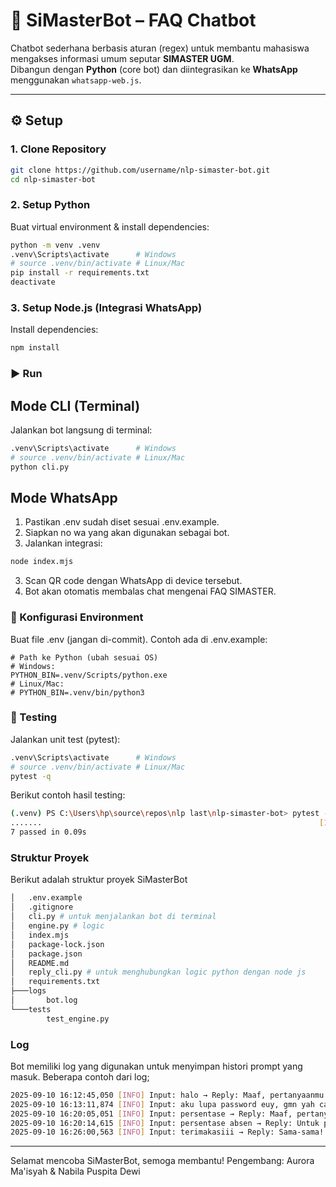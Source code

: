 # 🤖 SiMasterBot – FAQ Chatbot

Chatbot sederhana berbasis aturan (regex) untuk membantu mahasiswa mengakses informasi umum seputar **SIMASTER UGM**.  
Dibangun dengan **Python** (core bot) dan diintegrasikan ke **WhatsApp** menggunakan `whatsapp-web.js`.

---

## ⚙️ Setup

### 1. Clone Repository
```bash
git clone https://github.com/username/nlp-simaster-bot.git
cd nlp-simaster-bot
```

### 2. Setup Python
Buat virtual environment & install dependencies:
```bash
python -m venv .venv
.venv\Scripts\activate      # Windows
# source .venv/bin/activate # Linux/Mac
pip install -r requirements.txt
deactivate
```

### 3. Setup Node.js (Integrasi WhatsApp)
Install dependencies:
```bash
npm install
```

### ▶️ Run
## Mode CLI (Terminal)
Jalankan bot langsung di terminal:
```bash
.venv\Scripts\activate      # Windows
# source .venv/bin/activate # Linux/Mac
python cli.py
```

## Mode WhatsApp
1. Pastikan .env sudah diset sesuai .env.example.
2. Siapkan no wa yang akan digunakan sebagai bot.
3. Jalankan integrasi:
```bash
node index.mjs
```
3. Scan QR code dengan WhatsApp di device tersebut.
4. Bot akan otomatis membalas chat mengenai FAQ SIMASTER.

### 🔑 Konfigurasi Environment
Buat file .env (jangan di-commit). Contoh ada di .env.example:
```env
# Path ke Python (ubah sesuai OS)
# Windows:
PYTHON_BIN=.venv/Scripts/python.exe
# Linux/Mac:
# PYTHON_BIN=.venv/bin/python3
```

### 🧪 Testing
Jalankan unit test (pytest):
```bash
.venv\Scripts\activate      # Windows
# source .venv/bin/activate # Linux/Mac
pytest -q
```
Berikut contoh hasil testing:
```bash
(.venv) PS C:\Users\hp\source\repos\nlp last\nlp-simaster-bot> pytest -q
.......                                                              [100%]
7 passed in 0.09s
```

### Struktur Proyek
Berikut adalah struktur proyek SiMasterBot
```bash
│   .env.example
│   .gitignore
│   cli.py # untuk menjalankan bot di terminal
│   engine.py # logic
│   index.mjs
│   package-lock.json
│   package.json
│   README.md
│   reply_cli.py # untuk menghubungkan logic python dengan node js
│   requirements.txt
├───logs
│       bot.log
└───tests
        test_engine.py
```

### Log
Bot memiliki log yang digunakan untuk menyimpan histori prompt yang masuk. Beberapa contoh dari log;
```bash
2025-09-10 16:12:45,050 [INFO] Input: halo → Reply: Maaf, pertanyaanmu belum ada di FAQ. Cek portal Simaster atau hubungi admin.
2025-09-10 16:13:11,874 [INFO] Input: aku lupa password euy, gmn yah cara gantinya → Reply: Jika lupa password, tekan tombol 'Lupa Kata Sandi' di login page SIMASTER, lalu cek email mahasiswa.
2025-09-10 16:20:05,051 [INFO] Input: persentase → Reply: Maaf, pertanyaanmu belum ada di FAQ. Cek portal Simaster atau hubungi admin.
2025-09-10 16:20:14,615 [INFO] Input: persentase absen → Reply: Untuk presensi, pilih menu Perkuliahan → Presensi → scan QR code di kelas. Aktifkan GPS. Jika gagal, gunakan menu Klaim Presensi.
2025-09-10 16:26:00,563 [INFO] Input: terimakasiii → Reply: Sama-sama! Semoga membantu ya. 👍
```

---

Selamat mencoba SiMasterBot, semoga membantu!
Pengembang: Aurora Ma'isyah & Nabila Puspita Dewi
